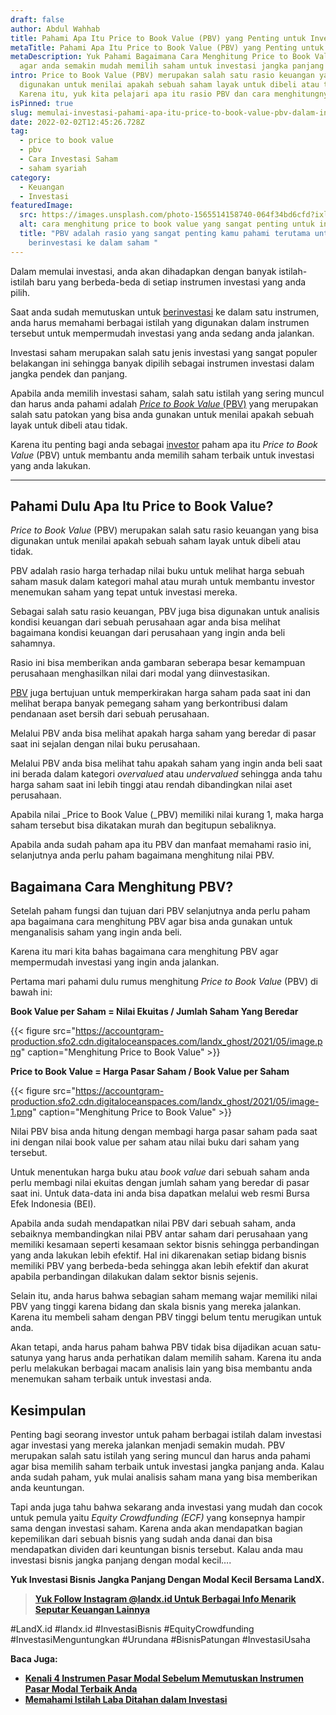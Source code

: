 ```yaml
---
draft: false
author: Abdul Wahhab
title: Pahami Apa Itu Price to Book Value (PBV) yang Penting untuk Investasi
metaTitle: Pahami Apa Itu Price to Book Value (PBV) yang Penting untuk Investasi
metaDescription: Yuk Pahami Bagaimana Cara Menghitung Price to Book Value (PBV)
  agar anda semakin mudah memilih saham untuk investasi jangka panjang anda
intro: Price to Book Value (PBV) merupakan salah satu rasio keuangan yang bisa
  digunakan untuk menilai apakah sebuah saham layak untuk dibeli atau tidak.
  Karena itu, yuk kita pelajari apa itu rasio PBV dan cara menghitungnya.
isPinned: true
slug: memulai-investasi-pahami-apa-itu-price-to-book-value-pbv-dalam-investasi-saham
date: 2022-02-02T12:45:26.728Z
tag:
  - price to book value
  - pbv
  - Cara Investasi Saham
  - saham syariah
category:
  - Keuangan
  - Investasi
featuredImage:
  src: https://images.unsplash.com/photo-1565514158740-064f34bd6cfd?ixlib=rb-1.2.1&ixid=MnwxMjA3fDB8MHxzZWFyY2h8NHx8cmF0aW8lMjBpbnZlc3R8ZW58MHx8MHx8&auto=format&fit=crop&w=500&q=60
  alt: cara menghitung price to book value yang sangat penting untuk investasi anda
  title: "PBV adalah rasio yang sangat penting kamu pahami terutama untuk kamu
    berinvestasi ke dalam saham "
---
```

Dalam memulai investasi, anda akan dihadapkan dengan banyak istilah-istilah baru yang berbeda-beda di setiap instrumen investasi yang anda pilih.

Saat anda sudah memutuskan untuk [berinvestasi](https://landx.id/) ke dalam satu instrumen, anda harus memahami berbagai istilah yang digunakan dalam instrumen tersebut untuk mempermudah investasi yang anda sedang anda jalankan.

Investasi saham merupakan salah satu jenis investasi yang sangat populer belakangan ini sehingga banyak dipilih sebagai instrumen investasi dalam jangka pendek dan panjang.

Apabila anda memilih investasi saham, salah satu istilah yang sering muncul dan harus anda pahami adalah [*Price to Book Value* (PBV)](https://landx.id/) yang merupakan salah satu patokan yang bisa anda gunakan untuk menilai apakah sebuah layak untuk dibeli atau tidak.

Karena itu penting bagi anda sebagai [investor](https://landx.id/) paham apa itu *Price to Book Value* (PBV) untuk membantu anda memilih saham terbaik untuk investasi yang anda lakukan.

- - -

## Pahami Dulu Apa Itu Price to Book Value?

*Price to Book Value* (PBV) merupakan salah satu rasio keuangan yang bisa digunakan untuk menilai apakah sebuah saham layak untuk dibeli atau tidak.

PBV adalah rasio harga terhadap nilai buku untuk melihat harga sebuah saham masuk dalam kategori mahal atau murah untuk membantu investor menemukan saham yang tepat untuk investasi mereka.

Sebagai salah satu rasio keuangan, PBV juga bisa digunakan untuk analisis kondisi keuangan dari sebuah perusahaan agar anda bisa melihat bagaimana kondisi keuangan dari perusahaan yang ingin anda beli sahamnya.

Rasio ini bisa memberikan anda gambaran seberapa besar kemampuan perusahaan menghasilkan nilai dari modal yang diinvestasikan.

[PBV](https://landx.id/) juga bertujuan untuk memperkirakan harga saham pada saat ini dan melihat berapa banyak pemegang saham yang berkontribusi dalam pendanaan aset bersih dari sebuah perusahaan.

Melalui PBV anda bisa melihat apakah harga saham yang beredar di pasar saat ini sejalan dengan nilai buku perusahaan.

Melalui PBV anda bisa melihat tahu apakah saham yang ingin anda beli saat ini berada dalam kategori *overvalued* atau *undervalued* sehingga anda tahu harga saham saat ini lebih tinggi atau rendah dibandingkan nilai aset perusahaan.

Apabila nilai _Price to Book Value (_PBV) memiliki nilai kurang 1, maka harga saham tersebut bisa dikatakan murah dan begitupun sebaliknya.

Apabila anda sudah paham apa itu PBV dan manfaat memahami rasio ini, selanjutnya anda perlu paham bagaimana menghitung nilai PBV.

## Bagaimana Cara Menghitung PBV?

Setelah paham fungsi dan tujuan dari PBV selanjutnya anda perlu paham apa bagaimana cara menghitung PBV agar bisa anda gunakan untuk menganalisis saham yang ingin anda beli.

Karena itu mari kita bahas bagaimana cara menghitung PBV agar mempermudah investasi yang ingin anda jalankan.

Pertama mari pahami dulu rumus menghitung *Price to Book Value* (PBV) di bawah ini:

**Book Value per Saham = Nilai Ekuitas / Jumlah Saham Yang Beredar**

{{< figure src="https://accountgram-production.sfo2.cdn.digitaloceanspaces.com/landx_ghost/2021/05/image.png" caption="Menghitung Price to Book Value" >}}

**Price to Book Value = Harga Pasar Saham / Book Value per Saham**

{{< figure src="https://accountgram-production.sfo2.cdn.digitaloceanspaces.com/landx_ghost/2021/05/image-1.png" caption="Menghitung Price to Book Value" >}}

Nilai PBV bisa anda hitung dengan membagi harga pasar saham pada saat ini dengan nilai book value per saham atau nilai buku dari saham yang tersebut.

Untuk menentukan harga buku atau *book value* dari sebuah saham anda perlu membagi nilai ekuitas dengan jumlah saham yang beredar di pasar saat ini. Untuk data-data ini anda bisa dapatkan melalui web resmi Bursa Efek Indonesia (BEI).

Apabila anda sudah mendapatkan nilai PBV dari sebuah saham, anda sebaiknya membandingkan nilai PBV antar saham dari perusahaan yang memiliki kesamaan seperti kesamaan sektor bisnis sehingga perbandingan yang anda lakukan lebih efektif. Hal ini dikarenakan setiap bidang bisnis memiliki PBV yang berbeda-beda sehingga akan lebih efektif dan akurat apabila perbandingan dilakukan dalam sektor bisnis sejenis.

Selain itu, anda harus bahwa sebagian saham memang wajar memiliki nilai PBV yang tinggi karena bidang dan skala bisnis yang mereka jalankan. Karena itu membeli saham dengan PBV tinggi belum tentu merugikan untuk anda.

Akan tetapi, anda harus paham bahwa PBV tidak bisa dijadikan acuan satu-satunya yang harus anda perhatikan dalam memilih saham. Karena itu anda perlu melakukan berbagai macam analisis lain yang bisa membantu anda menemukan saham terbaik untuk investasi anda.

## Kesimpulan

Penting bagi seorang investor untuk paham berbagai istilah dalam investasi agar investasi yang mereka jalankan menjadi semakin mudah. PBV merupakan salah satu istilah yang sering muncul dan harus anda pahami agar bisa memilih saham terbaik untuk investasi jangka panjang anda. Kalau anda sudah paham, yuk mulai analisis saham mana yang bisa memberikan anda keuntungan.

Tapi anda juga tahu bahwa sekarang anda investasi yang mudah dan cocok untuk pemula yaitu *Equity Crowdfunding (ECF)* yang konsepnya hampir sama dengan investasi saham. Karena anda akan mendapatkan bagian kepemilikan dari sebuah bisnis yang sudah anda danai dan bisa mendapatkan dividen dari keuntungan bisnis tersebut. Kalau anda mau investasi bisnis jangka panjang dengan modal kecil….

**Yuk Investasi Bisnis Jangka Panjang Dengan Modal Kecil Bersama LandX.**

> **[Yuk Follow Instagram @landx.id Untuk Berbagai Info Menarik Seputar Keuangan Lainnya](https://instagram.com/landx.id?utm_medium=copy_link)**

\#LandX.id	#landx.id	#InvestasiBisnis	#EquityCrowdfunding	#InvestasiMenguntungkan	#Urundana	#BisnisPatungan	#InvestasiUsaha

**Baca Juga:**

* **[Kenali 4 Instrumen Pasar Modal Sebelum Memutuskan Instrumen Pasar Modal Terbaik Anda](https://landx.id/blog/kenali-4-instrumen-pasar-modal-sebelum-memutuskan-instrumen-pasar-modal-terbaik-anda/)**
* **[Memahami Istilah Laba Ditahan dalam Investasi](https://landx.id/blog/pahami-perbedaan-dividen-dan-capital-gain-sebelum-memulai-investasi/)**